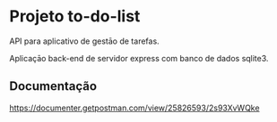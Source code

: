 # Projeto to-do-list

API para aplicativo de gestāo de tarefas.<br>

Aplicaçāo back-end de servidor express com banco de dados sqlite3.<br>

## Documentação

https://documenter.getpostman.com/view/25826593/2s93XvWQke
